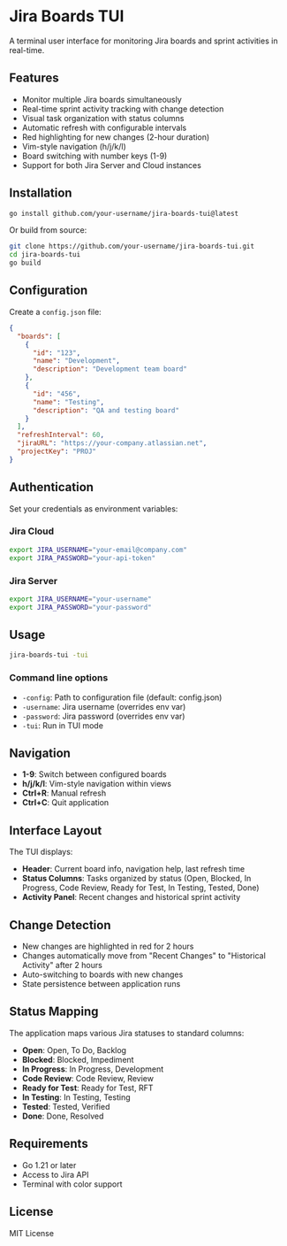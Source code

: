 # Jira Boards TUI

A terminal user interface for monitoring Jira boards and sprint activities in real-time.

## Features

- Monitor multiple Jira boards simultaneously
- Real-time sprint activity tracking with change detection  
- Visual task organization with status columns
- Automatic refresh with configurable intervals
- Red highlighting for new changes (2-hour duration)
- Vim-style navigation (h/j/k/l)
- Board switching with number keys (1-9)
- Support for both Jira Server and Cloud instances

## Installation

```bash
go install github.com/your-username/jira-boards-tui@latest
```

Or build from source:
```bash
git clone https://github.com/your-username/jira-boards-tui.git
cd jira-boards-tui
go build
```

## Configuration

Create a `config.json` file:

```json
{
  "boards": [
    {
      "id": "123",
      "name": "Development",
      "description": "Development team board"
    },
    {
      "id": "456", 
      "name": "Testing",
      "description": "QA and testing board"
    }
  ],
  "refreshInterval": 60,
  "jiraURL": "https://your-company.atlassian.net",
  "projectKey": "PROJ"
}
```

## Authentication

Set your credentials as environment variables:

### Jira Cloud
```bash
export JIRA_USERNAME="your-email@company.com"
export JIRA_PASSWORD="your-api-token"
```

### Jira Server  
```bash
export JIRA_USERNAME="your-username"
export JIRA_PASSWORD="your-password"
```

## Usage

```bash
jira-boards-tui -tui
```

### Command line options
- `-config`: Path to configuration file (default: config.json)
- `-username`: Jira username (overrides env var)
- `-password`: Jira password (overrides env var)  
- `-tui`: Run in TUI mode

## Navigation

- **1-9**: Switch between configured boards
- **h/j/k/l**: Vim-style navigation within views
- **Ctrl+R**: Manual refresh
- **Ctrl+C**: Quit application

## Interface Layout

The TUI displays:
- **Header**: Current board info, navigation help, last refresh time
- **Status Columns**: Tasks organized by status (Open, Blocked, In Progress, Code Review, Ready for Test, In Testing, Tested, Done)
- **Activity Panel**: Recent changes and historical sprint activity

## Change Detection

- New changes are highlighted in red for 2 hours
- Changes automatically move from "Recent Changes" to "Historical Activity" after 2 hours
- Auto-switching to boards with new changes
- State persistence between application runs

## Status Mapping

The application maps various Jira statuses to standard columns:
- **Open**: Open, To Do, Backlog
- **Blocked**: Blocked, Impediment  
- **In Progress**: In Progress, Development
- **Code Review**: Code Review, Review
- **Ready for Test**: Ready for Test, RFT
- **In Testing**: In Testing, Testing
- **Tested**: Tested, Verified
- **Done**: Done, Resolved

## Requirements

- Go 1.21 or later
- Access to Jira API
- Terminal with color support

## License

MIT License